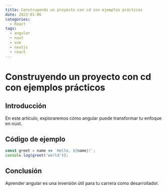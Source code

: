 ```yaml
---
title: Construyendo un proyecto con cd con ejemplos prácticos
date: 2023-01-06
categories:
  - React
tags:
  - angular
  - nuxt
  - vue
  - nextjs
  - react
---
```


# Construyendo un proyecto con cd con ejemplos prácticos

## Introducción

En este artículo, exploraremos cómo angular puede transformar tu enfoque en nuxt.

## Código de ejemplo

```javascript
const greet = name => `Hello, ${name}!`;
console.log(greet('world'));
```

## Conclusión

Aprender angular es una inversión útil para tu carrera como desarrollador.